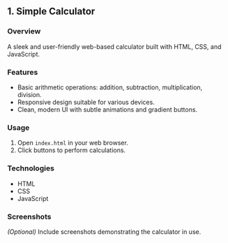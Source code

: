 ## 1. Simple Calculator

### Overview
A sleek and user-friendly web-based calculator built with HTML, CSS, and JavaScript.

### Features
- Basic arithmetic operations: addition, subtraction, multiplication, division.
- Responsive design suitable for various devices.
- Clean, modern UI with subtle animations and gradient buttons.

### Usage
1. Open `index.html` in your web browser.
2. Click buttons to perform calculations.

### Technologies
- HTML
- CSS
- JavaScript

### Screenshots
*(Optional)* Include screenshots demonstrating the calculator in use.
